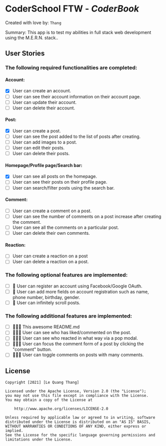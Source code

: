 # CoderSchool FTW - _CoderBook_

Created with love by: `Thang`

<!-- View online at: `Your URL here` -->
<!-- TODO: 🎉 Public online to CodePen/Repl.it/CodeSandbox/Netlify then update the link here -->

Summary: This app is to test my abilities in full stack web development using the M.E.R.N. stack..

<!-- ## Video Walkthrough
Here's a walkthrough of implemented user stories.
To create a GIF, use [LiceCap](http://www.cockos.com/licecap/), [RecordIt](http://www.recordit.co), or [Loom](http://www.useloom.com), and link the image here in the markdown.
```
<img src='http://i.imgur.com/link/to/your/gif/file.gif' title='Video Walkthrough' width='' alt='Video Walkthrough' />
``` -->

<!-- TODO: 🎬 Make a gif and show here -->

## User Stories

<!-- TODO: 🔴🟠🟢 ADD USER STORIES -->

### The following **required** functionalities are completed:

#### Account:

- [x] User can create an account.
- [ ] User can see their account information on their account page.
- [ ] User can update their account.
- [ ] User can delete their account.

#### Post:

- [x] User can create a post.
- [ ] User can see the post added to the list of posts after creating.
- [ ] User can add images to a post.
- [ ] User can edit their posts.
- [ ] User can delete their posts.

#### Homepage/Profile page/Search bar:

- [x] User can see all posts on the homepage.
- [ ] User can see their posts on their profile page.
- [ ] User can search/filter posts using the search bar.

#### Comment:

- [ ] User can create a comment on a post.
- [ ] User can see the number of comments on a post increase after creating the comment.
- [ ] User can see all the comments on a particular post.
- [ ] User can delete their own comments.

#### Reaction:

- [ ] User can create a reaction on a post
- [ ] User can delete a reaction on a post.

### The following **optional** features are implemented:

- [ ] 🚀 User can register an account using Facebook/Google OAuth.
- [ ] 🚀 User can add more fields on account registration such as name, phone number, birthday, gender.
- [ ] 🚀 User can infinitely scroll posts.

### The following **additional** features are implemented:

- [ ] 🚀🚀🚀 This awesome README.md
- [ ] 🚀🚀🚀 User can see who has liked/commented on the post.
- [ ] 🚀🚀🚀 User can see who reacted in what way via a pop modal.
- [ ] 🚀🚀🚀 User can focus the comment form of a post by clicking the "comment" button.
- [ ] 🚀🚀🚀 User can toggle comments on posts with many comments.

<!-- ## Time Spent and Lessons Learned -->
<!-- Time spent: **X** hours spent in total. -->
<!-- TODO: ⌛ Add time spent -->

<!-- ### Challenges encountered while building the app:
- A challange -->
<!-- TODO: 🚧 What is the challanges?  -->

<!-- ### Lessons Learned:
- A lesson -->
<!-- TODO: 🐱‍🏍 What did you learn? -->

## License

    Copyright [2021] [Le Quang Thang]

    Licensed under the Apache License, Version 2.0 (the "License");
    you may not use this file except in compliance with the License.
    You may obtain a copy of the License at

        http://www.apache.org/licenses/LICENSE-2.0

    Unless required by applicable law or agreed to in writing, software
    distributed under the License is distributed on an "AS IS" BASIS,
    WITHOUT WARRANTIES OR CONDITIONS OF ANY KIND, either express or implied.
    See the License for the specific language governing permissions and
    limitations under the License.
